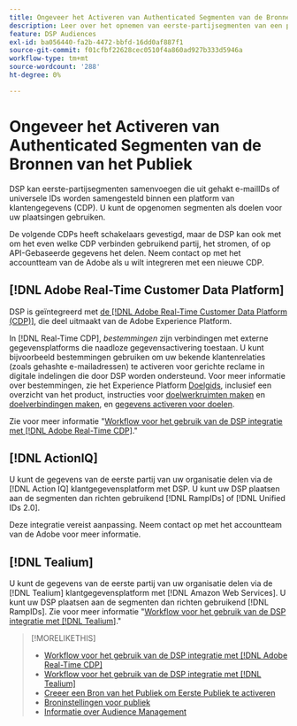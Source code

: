 ```yaml
---
title: Ongeveer het Activeren van Authenticated Segmenten van de Bronnen van het Publiek
description: Leer over het opnemen van eerste-partijsegmenten van een platform van klantengegevens.
feature: DSP Audiences
exl-id: ba056440-fa2b-4472-bbfd-16dd0af887f1
source-git-commit: f01cfbf22628cec0510f4a860ad927b333d5946a
workflow-type: tm+mt
source-wordcount: '288'
ht-degree: 0%

---
```


# Ongeveer het Activeren van Authenticated Segmenten van de Bronnen van het Publiek

DSP kan eerste-partijsegmenten samenvoegen die uit gehakt e-mailIDs of universele IDs worden samengesteld binnen een platform van klantengegevens (CDP). U kunt de opgenomen segmenten als doelen voor uw plaatsingen gebruiken.

De volgende CDPs heeft schakelaars gevestigd, maar de DSP kan ook met om het even welke CDP verbinden gebruikend partij, het stromen, of op API-Gebaseerde gegevens het delen. Neem contact op met het accountteam van de Adobe als u wilt integreren met een nieuwe CDP.

## [!DNL Adobe Real-Time Customer Data Platform]

DSP is geïntegreerd met [de [!DNL Adobe Real-Time Customer Data Platform (CDP)]](https://experienceleague.adobe.com/docs/experience-platform/rtcdp/overview.html), die deel uitmaakt van de Adobe Experience Platform.

In [!DNL Real-Time CDP], *bestemmingen* zijn verbindingen met externe gegevensplatforms die naadloze gegevensactivering toestaan. U kunt bijvoorbeeld bestemmingen gebruiken om uw bekende klantenrelaties (zoals gehashte e-mailadressen) te activeren voor gerichte reclame in digitale indelingen die door DSP worden ondersteund. Voor meer informatie over bestemmingen, zie het Experience Platform [Doelgids](https://experienceleague.adobe.com/docs/experience-platform/destinations/home.html), inclusief een overzicht van het product, instructies voor [doelwerkruimten maken](https://experienceleague.adobe.com/docs/experience-platform/destinations/ui/destinations-workspace.html) en [doelverbindingen maken](https://experienceleague.adobe.com/docs/experience-platform/destinations/ui/connect-destination.html), en [gegevens activeren voor doelen](https://experienceleague.adobe.com/docs/experience-platform/destinations/ui/activate/activate-segment-streaming-destinations.html).

Zie voor meer informatie &quot;[Workflow voor het gebruik van de DSP integratie met [!DNL Adobe Real-Time CDP]](/help/dsp/audiences/sources/source-adobe-rtcdp.md).&quot;

## [!DNL ActionIQ]

U kunt de gegevens van de eerste partij van uw organisatie delen via de [!DNL Action IQ] klantgegevensplatform met DSP. U kunt uw DSP plaatsen aan de segmenten dan richten gebruikend [!DNL RampIDs] of [!DNL Unified IDs 2.0].

Deze integratie vereist aanpassing. Neem contact op met het accountteam van de Adobe voor meer informatie.

## [!DNL Tealium]

U kunt de gegevens van de eerste partij van uw organisatie delen via de [!DNL Tealium] klantgegevensplatform met [!DNL Amazon Web Services]. U kunt uw DSP plaatsen aan de segmenten dan richten gebruikend [!DNL RampIDs]. Zie voor meer informatie &quot;[Workflow voor het gebruik van de DSP integratie met [!DNL Tealium]](/help/dsp/audiences/sources/source-tealium.md).&quot;

>[!MORELIKETHIS]
>
>* [Workflow voor het gebruik van de DSP integratie met [!DNL Adobe Real-Time CDP]](/help/dsp/audiences/sources/source-adobe-rtcdp.md)
>* [Workflow voor het gebruik van de DSP integratie met [!DNL Tealium]](/help/dsp/audiences/sources/source-tealium.md)
>* [Creeer een Bron van het Publiek om Eerste Publiek te activeren](source-create.md)
>* [Broninstellingen voor publiek](source-settings.md)
>* [Informatie over Audience Management](/help/dsp/audiences/audience-about.md)

<!--
>* [Workflow for Using the DSP Integration with [!DNL ActionIQ]](/help/dsp/audiences/sources/source-actioniq.md)
-->
